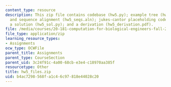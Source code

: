 ```yaml
---
content_type: resource
description: This zip file contains codebase (hw5.py); example tree (hw5_tree.txt)
  and sequence alignment (hw5_seqs.aln); jukes-cantor placeholding code (hw5_evomodel_sad.pdf);
  a solution (hw5_sol.py); and a derivation (hw5_derivation.pdf).
file: /media/courses/20-181-computation-for-biological-engineers-fall-2006/b4ac7298568fa1c46c97818e44028c20_hw5_files.zip
file_type: application/zip
learning_resource_types:
- Assignments
ocw_type: OCWFile
parent_title: Assignments
parent_type: CourseSection
parent_uid: 3c24f91c-4a00-68cb-e3e4-c18970aa385f
resourcetype: Other
title: hw5_files.zip
uid: b4ac7298-568f-a1c4-6c97-818e44028c20
---
```

